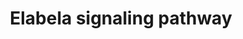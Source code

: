 ---
annotations:
- id: PW:0000003
  parent: signaling pathway
  type: Pathway Ontology
  value: signaling pathway
- id: PW:0000459
  parent: signaling pathway
  type: Pathway Ontology
  value: apelin signaling pathway
authors:
- Keshav
- Eweitz
- Egonw
- Khanspers
description: Schematic representation of ELABELA-mediated signaling
last-edited: 2021-08-19
organisms:
- Homo sapiens
redirect_from:
- /index.php/Pathway:WP5100
- /instance/WP5100
revision: null
schema-jsonld:
- '@context': https://schema.org/
  '@id': https://wikipathways.github.io/pathways/WP5100.html
  '@type': Dataset
  creator:
    '@type': Organization
    name: WikiPathways
  description: Schematic representation of ELABELA-mediated signaling
  keywords:
  - 4-HNE
  - ACE
  - ACE2
  - ACTA2
  - 'AKT1 '
  - AKT1S1
  - APJ
  - APJ / APLNR
  - ARRB1
  - ARRB2
  - 'ATF1 '
  - ATG12
  - ATG5
  - ATG7
  - ATP6AP2
  - ATR
  - BAX
  - BCL2
  - 'BCL2 '
  - CASP1
  - CASP3
  - CCL2
  - CCN2
  - CCND1
  - CHEK1
  - COL1A1
  - COL3A1
  - COL8A
  - CREB1
  - CYBA
  - CYBB
  - CYCS
  - EIF4EBP1
  - EOMES
  - FN1
  - FOS
  - FOXM1
  - FOXO3
  - FST
  - GATA
  - GDF3
  - GNAI2
  - H2AX
  - HAVCR1
  - 'HAVCR1 '
  - ICAM1
  - IFNG
  - IL17A
  - IL18
  - IL1B
  - IL2
  - IL6
  - LCN2
  - LTBP2
  - MAP1LC3B2
  - MAPK1
  - MAPK3
  - MCP1
  - MMP2
  - MMP9
  - MTOR
  - MYH7
  - NCF1
  - NCF2
  - NLRP3
  - NOS3
  - NPHS2
  - NPPA
  - NPPB
  - PARP1
  - PIK3CA
  - POSTN
  - REN
  - ROS
  - RPS6KA6
  - RPS6KB1
  - SERPINE1
  - SIRT3
  - SMAD3
  - SOD2
  - SYNPO
  - TBXT
  - TGFB1
  - TGFB2
  - TGFb1
  - TIMP1
  - TNF
  - VCAM1
  - VIM
  - cAMP
  license: CC0
  name: Elabela signaling pathway
seo: CreativeWork
title: Elabela signaling pathway
wpid: WP5100
---